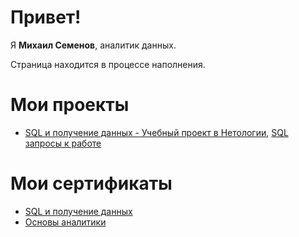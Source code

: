 # Привет!

Я **Михаил Семенов**, аналитик данных.

Страница находится в процессе наполнения. 

# Мои проекты
- [SQL и получение данных - Учебный проект в Нетологии](https://github.com/semenov-mikhail/portfolio/blob/main/final_work_sql_msemenov.pdf), [SQL запросы к работе]()

# Мои сертификаты

- [SQL и получение данных](https://github.com/semenov-mikhail/portfolio/blob/main/sql_cert_msemenov.pdf)
- [Основы аналитики](https://github.com/semenov-mikhail/portfolio/blob/main/analytics_basics_cert_msemenov.pdf)

